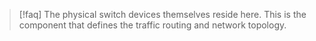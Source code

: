 >[!faq] The physical switch devices themselves reside here. This is the component that defines the traffic routing and network topology. 

